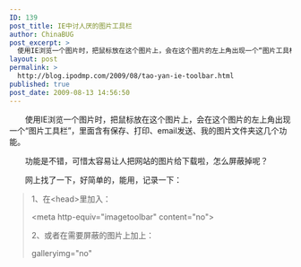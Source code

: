 ```yaml
---
ID: 139
post_title: IE中讨人厌的图片工具栏
author: ChinaBUG
post_excerpt: >
  使用IE浏览一个图片时，把鼠标放在这个图片上，会在这个图片的左上角出现一个“图片工具栏”，里面含有保存、打印、email发送、我的图片文件夹这几个功能。
layout: post
permalink: >
  http://blog.ipodmp.com/2009/08/tao-yan-ie-toolbar.html
published: true
post_date: 2009-08-13 14:56:50
---
```

<p>　　使用IE浏览一个图片时，把鼠标放在这个图片上，会在这个图片的左上角出现一个&ldquo;图片工具栏&rdquo;，里面含有保存、打印、email发送、我的图片文件夹这几个功能。</p>
<p>　　功能是不错，可惜太容易让人把网站的图片给下载啦，怎么屏蔽掉呢？</p>
<p>　　网上找了一下，好简单的，能用，记录一下：</p>
<blockquote>
<p>1、在&lt;head&gt;里加入：</p>
<p>&lt;meta http-equiv=&quot;imagetoolbar&quot; content=&quot;no&quot;&gt;</p>
<p>2、或者在需要屏蔽的图片上加上：</p>
<p>galleryimg=&quot;no&quot;</p>
</blockquote>